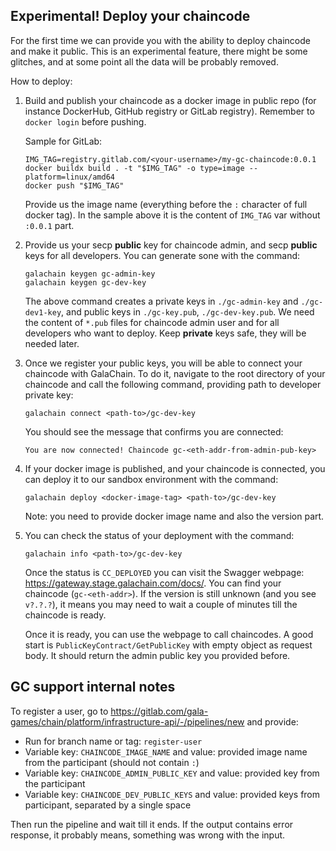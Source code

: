 ## Experimental! Deploy your chaincode

For the first time we can provide you with the ability to deploy chaincode and make it public. This is an experimental feature, there might be some glitches, and at some point all the data will be probably removed.

How to deploy:

1. Build and publish your chaincode as a docker image in public repo (for instance DockerHub, GitHub registry or GitLab registry). Remember to `docker login` before pushing.

   Sample for GitLab:

   ````
   IMG_TAG=registry.gitlab.com/<your-username>/my-gc-chaincode:0.0.1
   docker buildx build . -t "$IMG_TAG" -o type=image --platform=linux/amd64
   docker push "$IMG_TAG"
   ````

   Provide us the image name (everything before the `:` character of full docker tag). In the sample above it is the content of `IMG_TAG` var without `:0.0.1` part.

2. Provide us your secp **public** key for chaincode admin, and secp **public** keys for all developers. You can generate sone with the command:

   ```
   galachain keygen gc-admin-key
   galachain keygen gc-dev-key
   ```

   The above command creates a private keys in `./gc-admin-key` and `./gc-dev1-key`, and public keys in `./gc-key.pub`, `./gc-dev-key.pub`.  We need the content of `*.pub` files for chaincode admin user and for all developers who want to deploy. Keep **private** keys safe, they will be needed later.

3. Once we register your public keys, you will be able to connect your chaincode with GalaChain. To do it, navigate to the root directory of your chaincode and call the following command, providing path to developer private key:

   ```
   galachain connect <path-to>/gc-dev-key
   ```

   You should see the message that confirms you are connected:

   ```
   You are now connected! Chaincode gc-<eth-addr-from-admin-pub-key>
   ```

4. If your docker image is published, and your chaincode is connected, you can deploy it to our sandbox environment with the command:

   ```
   galachain deploy <docker-image-tag> <path-to>/gc-dev-key
   ```

   Note: you need to provide docker image name and also the version part.

5. You can check the status of your deployment with the command:

   ```
   galachain info <path-to>/gc-dev-key
   ```

   Once the status is `CC_DEPLOYED` you can visit the Swagger webpage: https://gateway.stage.galachain.com/docs/. You can find your chaincode (`gc-<eth-addr>`). If the version is still unknown (and you see `v?.?.?`), it means you may need to wait a couple of minutes till the chaincode is ready.

   Once it is ready, you can use the webpage to call chaincodes. A good start is `PublicKeyContract/GetPublicKey` with empty object as request body. It should return the admin public key you provided before.

## GC support internal notes

To register a user, go to https://gitlab.com/gala-games/chain/platform/infrastructure-api/-/pipelines/new and provide:

* Run for branch name or tag: `register-user`
* Variable key: `CHAINCODE_IMAGE_NAME` and value: provided image name from the participant (should not contain `:`)
* Variable key: `CHAINCODE_ADMIN_PUBLIC_KEY` and value: provided key from the participant
* Variable key: `CHAINCODE_DEV_PUBLIC_KEYS` and value: provided keys from participant, separated by a single space

Then run the pipeline and wait till it ends. If the output contains error response, it probably means, something was wrong with the input.